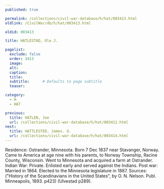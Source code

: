 ```yaml
---
published: true

permalink: /collections/civil-war-database/h/hat/003413.html
oldlink: /CivilWar/db/h/hat/003413.html

oldid: 003413

title: HATLESTAD, Ole J.

pagelist:
  exclude: false
  order: 3413
  image: 
  alt:
  caption:
  title:
  subtitle:      # Defaults to page subtitle
  teaser:

category: 
  - H 
  - HAT

previous:
  title: HATLEN, Joe
  url: /collections/civil-war-database/h/hat/003412.html  
next:
  title: HATTLESTED, James. O.
  url: /collections/civil-war-database/h/hat/003414.html   
---
```

Residence: Ostrander, Minnesota. Born 7 Dec 1837 near Stavanger, Norway. Came to America at age nine with his parents, to Norway Township, Racine County, Wisconsin. Went to Minnesota and acquired a farm at Ostrander. Indian War: Private. Enlisted early and served against the Indians. Post war: Married in 1864. Elected to the Minnesota legislature in 1887. Sources: (&quot;History of the Scandinavians in the United States&quot;, by O. N. Nelson. Publ. Minneapolis, 1893. p423) (Ulvestad p289).